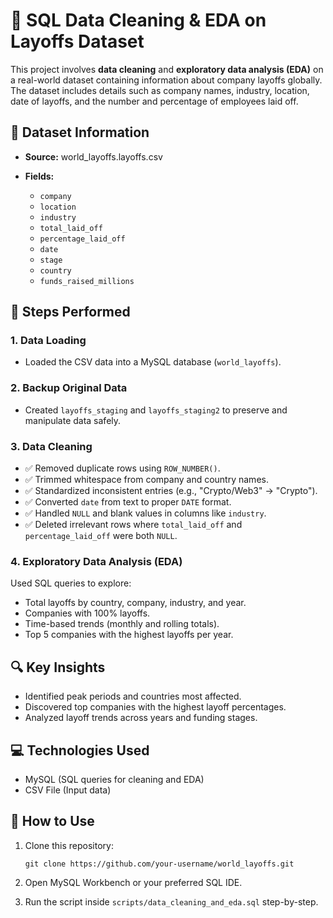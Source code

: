 # 🧹 SQL Data Cleaning & EDA on Layoffs Dataset

This project involves **data cleaning** and **exploratory data analysis (EDA)** on a real-world dataset containing information about company layoffs globally. The dataset includes details such as company names, industry, location, date of layoffs, and the number and percentage of employees laid off.

## 📁 Dataset Information

* **Source:** world_layoffs.layoffs.csv
* **Fields:**

  * `company`
  * `location`
  * `industry`
  * `total_laid_off`
  * `percentage_laid_off`
  * `date`
  * `stage`
  * `country`
  * `funds_raised_millions`

## 🧼 Steps Performed

### 1. Data Loading

* Loaded the CSV data into a MySQL database (`world_layoffs`).

### 2. Backup Original Data

* Created `layoffs_staging` and `layoffs_staging2` to preserve and manipulate data safely.

### 3. Data Cleaning

* ✅ Removed duplicate rows using `ROW_NUMBER()`.
* ✅ Trimmed whitespace from company and country names.
* ✅ Standardized inconsistent entries (e.g., "Crypto/Web3" → "Crypto").
* ✅ Converted `date` from text to proper `DATE` format.
* ✅ Handled `NULL` and blank values in columns like `industry`.
* ✅ Deleted irrelevant rows where `total_laid_off` and `percentage_laid_off` were both `NULL`.

### 4. Exploratory Data Analysis (EDA)

Used SQL queries to explore:

* Total layoffs by country, company, industry, and year.
* Companies with 100% layoffs.
* Time-based trends (monthly and rolling totals).
* Top 5 companies with the highest layoffs per year.

## 🔍 Key Insights

* Identified peak periods and countries most affected.
* Discovered top companies with the highest layoff percentages.
* Analyzed layoff trends across years and funding stages.

## 💻 Technologies Used

* MySQL (SQL queries for cleaning and EDA)
* CSV File (Input data)

## 🚀 How to Use

1. Clone this repository:

   ```
   git clone https://github.com/your-username/world_layoffs.git
   ```
2. Open MySQL Workbench or your preferred SQL IDE.
3. Run the script inside `scripts/data_cleaning_and_eda.sql` step-by-step.


